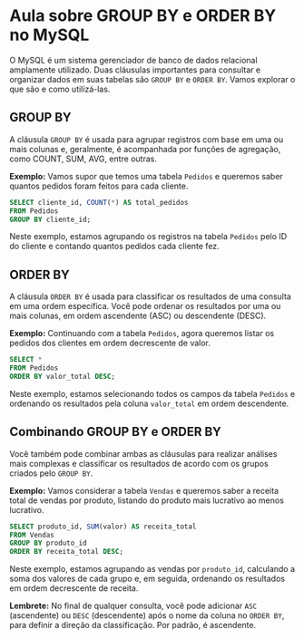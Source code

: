 # Aula sobre GROUP BY e ORDER BY no MySQL

O MySQL é um sistema gerenciador de banco de dados relacional amplamente utilizado. Duas cláusulas importantes para consultar e organizar dados em suas tabelas são `GROUP BY` e `ORDER BY`. Vamos explorar o que são e como utilizá-las.

## GROUP BY

A cláusula `GROUP BY` é usada para agrupar registros com base em uma ou mais colunas e, geralmente, é acompanhada por funções de agregação, como COUNT, SUM, AVG, entre outras.

**Exemplo:**
Vamos supor que temos uma tabela `Pedidos` e queremos saber quantos pedidos foram feitos para cada cliente.

```sql
SELECT cliente_id, COUNT(*) AS total_pedidos
FROM Pedidos
GROUP BY cliente_id;
```

Neste exemplo, estamos agrupando os registros na tabela `Pedidos` pelo ID do cliente e contando quantos pedidos cada cliente fez.

## ORDER BY

A cláusula `ORDER BY` é usada para classificar os resultados de uma consulta em uma ordem específica. Você pode ordenar os resultados por uma ou mais colunas, em ordem ascendente (ASC) ou descendente (DESC).

**Exemplo:**
Continuando com a tabela `Pedidos`, agora queremos listar os pedidos dos clientes em ordem decrescente de valor.

```sql
SELECT * 
FROM Pedidos
ORDER BY valor_total DESC;
```

Neste exemplo, estamos selecionando todos os campos da tabela `Pedidos` e ordenando os resultados pela coluna `valor_total` em ordem descendente.

## Combinando GROUP BY e ORDER BY

Você também pode combinar ambas as cláusulas para realizar análises mais complexas e classificar os resultados de acordo com os grupos criados pelo `GROUP BY`.

**Exemplo:**
Vamos considerar a tabela `Vendas` e queremos saber a receita total de vendas por produto, listando do produto mais lucrativo ao menos lucrativo.

```sql
SELECT produto_id, SUM(valor) AS receita_total
FROM Vendas
GROUP BY produto_id
ORDER BY receita_total DESC;
```

Neste exemplo, estamos agrupando as vendas por `produto_id`, calculando a soma dos valores de cada grupo e, em seguida, ordenando os resultados em ordem decrescente de receita.

**Lembrete:** No final de qualquer consulta, você pode adicionar `ASC` (ascendente) ou `DESC` (descendente) após o nome da coluna no `ORDER BY`, para definir a direção da classificação. Por padrão, é ascendente.
